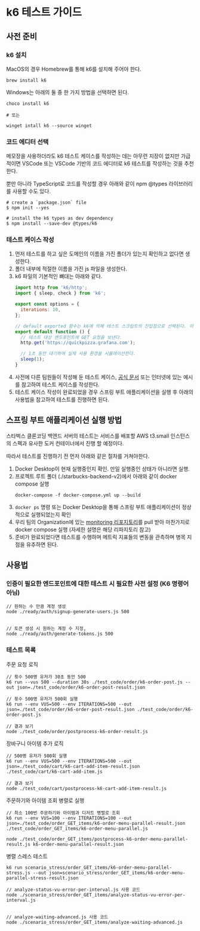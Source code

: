 # k6 테스트 가이드

## 사전 준비

### k6 설치

MacOS의 경우 Homebrew를 통해 k6를 설치해 주어야 한다.

```shell
brew install k6
```

Windows는 아래의 둘 중 한 가지 방법을 선택하면 된다.

```shell
choco install k6

# 또는

winget intall k6 --source winget
```

### 코드 에디터 선택

메모장을 사용하더라도 k6 테스트 케이스를 작성하는 데는 아무런 지장이 없지만 가급적이면 VSCode 또는 VSCode 기반의 코드 에디터로 k6 테스트를 작성하는 것을 추천한다.

뿐만 아니라 TypeScript로 코드를 작성할 경우 아래와 같이 npm @types 라이브러리를 사용할 수도 있다.

```shell
# create a `package.json` file
$ npm init --yes

# install the k6 types as dev dependency
$ npm install --save-dev @types/k6
```

### 테스트 케이스 작성

1. 먼저 테스트를 하고 싶은 도메인의 이름을 가진 폴더가 있는지 확인하고 없다면 생성한다.
2. 폴더 내부에 적절한 이름을 가진 js 파일을 생성한다.
3. k6 파일의 기본적인 뼈대는 아래와 같다.
   ```javascript
   import http from 'k6/http';
   import { sleep, check } from 'k6';

   export const options = {
     iterations: 10,
   };

   // default exported 함수는 k6에 의해 테스트 스크립트의 진입점으로 선택된다. 이 함수는 테스트 전체 기간 동안 “반복”을 통해 반복적으로 실행된다.
   export default function () {
     // 테스트 대상 엔드포인트에 GET 요청을 보낸다.
     http.get('https://quickpizza.grafana.com');

     // 1초 동안 대기하여 실제 사용 환경을 시뮬레이션한다.
     sleep(1);
   }
   ```
4. 사전에 다른 팀원들이 작성해 둔 테스트 케이스, [공식 문서](https://grafana.com/docs/k6/latest/) 또는 인터넷에 있는 예시를 참고하여 테스트 케이스를 작성한다.
5. 테스트 케이스 작성이 완료되었을 경우 스프링 부트 애플리케이션을 실행 후 아래의 사용법을 참고하여 테스트를 진행하면 된다.

## 스프링 부트 애플리케이션 실행 방법

스타벅스 클론코딩 백엔드 서버의 테스트는 서비스를 배포할 AWS t3.small 인스턴스의 스펙과 유사한 도커 컨테이너에서 진행 할 예정이다.

따라서 테스트를 진행하기 전 먼저 아래와 같은 절차를 거쳐야한다.

1. Docker Desktop이 현재 실행중인지 확인. 만일 실행중인 상태가 아니라면 실행.
2. 프로젝트 루트 폴더 (./starbucks-backend-v2)에서 아래와 같이 docker compose 실행
   ```shell
   docker-compose -f docker-compose.yml up --build 
   ``` 
3. `docker ps` 명령 또는 Docker Desktop을 통해 스프링 부트 애플리케이션이 정상적으로 실행되었는지 확인
4. 우리 팀의 Organization에 있는 [monitoring 리포지토리](https://github.com/Git-kkalnane/monitoring)를 pull 받아 마찬가지로 docker compose 실행 (자세한 설명은 해당 리파지토리 참고)
5. 준비가 완료되었다면 테스트를 수행하며 메트릭 지표들의 변동을 관측하며 병목 지점을 유추하면 된다.

## 사용법

### 인증이 필요한 엔드포인트에 대한 테스트 시 필요한 사전 설정 (K6 명령어 아님)

```shell
// 원하는 수 만큼 계정 생성
node ./ready/auth/signup-generate-users.js 500


// 토큰 생성 시 원하는 계정 수 지정,
node ./ready/auth/generate-tokens.js 500
```

### 테스트 목록

주문 요청 로직

```shell
// 횟수 500명 유저가 30초 동안 500
k6 run --vus 500 --duration 30s ./test_code/order/k6-order-post.js --out json=./test_code/order/k6-order-post-result.json

// 횟수 500명 유저가 500회 실행
k6 run --env VUS=500 --env ITERATIONS=500 --out json=./test_code/order/k6-order-post-result.json ./test_code/order/k6-order-post.js

// 결과 보기
node ./test_code/order/postprocess-k6-order-result.js

```

장바구니 아이템 추가 로직

```shell
// 500명 유저가 500회 실행
k6 run --env VUS=500 --env ITERATIONS=500 --out json=./test_code/cart/k6-cart-add-item-result.json ./test_code/cart/k6-cart-add-item.js

// 결과 보기
node ./test_code/cart/postprocess-k6-cart-add-item-result.js

```

주문하기와 아이템 조회 병렬로 실행

```
// 최소 100번 주문하기와 아이템과 디저트 병렬로 조회
k6 run --env VUS=100 --env ITERATIONS=100 --out json=./test_code/order_GET_items/k6-order-menu-parallel-result.json ./test_code/order_GET_items/k6-order-menu-parallel.js

node ./test_code/order_GET_items/postprocess-k6-order-menu-parallel-result.js k6-order-menu-parallel-result.json

```

병렬 스레스 테스트

```
k6 run scenario_stress/order_GET_items/k6-order-menu-parallel-stress.js --out json=scenario_stress/order_GET_items/k6-order-menu-parallel-stress-result.json

// analyze-status-vu-error-per-interval.js 사용 코드
node ./scenario_stress/order_GET_items/analyze-status-vu-error-per-interval.js


// analyze-waiting-advanced.js 사용 코드
node ./scenario_stress/order_GET_items/analyze-waiting-advanced.js
```
